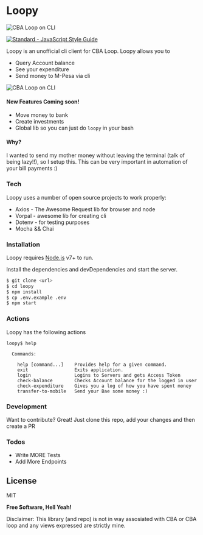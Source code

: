 # Loopy
![CBA Loop on CLI](https://i.imgur.com/v4BTJLv.png)

<a href="https://standardjs.com"><img src="https://img.shields.io/badge/code_style-standard-brightgreen.svg" alt="Standard - JavaScript Style Guide"></a>

Loopy is an unofficial cli client for CBA Loop. Loopy allows you to

  - Query Account balance
  - See your expenditure
  - Send money to M-Pesa via cli

![CBA Loop on CLI](https://i.imgur.com/QHOrCgB.gif)

#### New Features Coming soon!

  - Move money to bank
  - Create investments
  - Global lib so you can just do `loopy` in your bash

#### Why?

I wanted to send my mother money without leaving the terminal (talk of being lazy!!), so I setup this.
This can be very important in automation of your bill payments :)

### Tech

Loopy uses a number of open source projects to work properly:

- Axios - The Awesome Request lib for browser and node
- Vorpal - awesome lib for creating cli
- Dotenv - for testing purposes
- Mocha && Chai

### Installation

Loopy requires [Node.js](https://nodejs.org/) v7+ to run.

Install the dependencies and devDependencies and start the server.

```sh
$ git clone <url>
$ cd loopy
$ npm install
$ cp .env.example .env
$ npm start
```

### Actions

Loopy has the following actions

```
loopy$ help

  Commands:

    help [command...]    Provides help for a given command.
    exit                 Exits application.
    login                Logins to Servers and gets Access Token
    check-balance        Checks Account balance for the logged in user
    check-expenditure    Gives you a log of how you have spent money
    transfer-to-mobile   Send your Bae some money :)

```

### Development

Want to contribute? Great!
Just clone this repo, add your changes and then create a PR


### Todos

 - Write MORE Tests
 - Add More Endpoints

License
----

MIT


**Free Software, Hell Yeah!**

Disclaimer: This library (and repo) is not in way assosiated with CBA or CBA loop and any views expressed are strictly mine.
